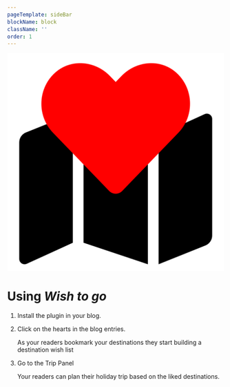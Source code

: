 ```yaml
---
pageTemplate: sideBar
blockName: block
className: ''
order: 1
---
```


![Wish To Go](../../../images/wish-to-go-icon.png)

# Using _Wish to go_

1. Install the plugin in your blog.
2. Click on the hearts in the blog entries.

	As your readers bookmark your destinations they start building a destination wish list
3. Go to the Trip Panel

	Your readers can plan their holiday trip based on the liked destinations.
